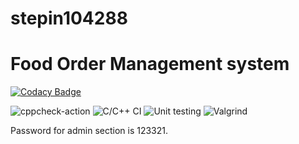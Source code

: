 # stepin104288
# Food Order Management system




[![Codacy Badge](https://api.codacy.com/project/badge/Grade/1cd1953d20b24c7898a7a257755ccd9c)](https://app.codacy.com/gh/prakruthin/stepin104288?utm_source=github.com&utm_medium=referral&utm_content=prakruthin/stepin104288&utm_campaign=Badge_Grade)



![cppcheck-action](https://github.com/prakruthin/stepin104288/workflows/cppcheck-action/badge.svg)  ![C/C++ CI](https://github.com/prakruthin/stepin104288/workflows/C/C++%20CI/badge.svg)  ![Unit testing](https://github.com/prakruthin/stepin104288/workflows/Unit%20testing/badge.svg)  ![Valgrind](https://github.com/prakruthin/stepin104288/workflows/Valgrind/badge.svg)




Password for admin section is 123321.
